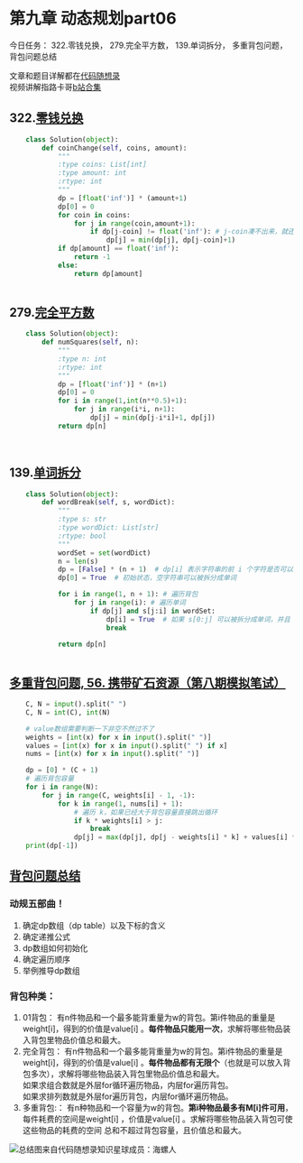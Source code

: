 # 第九章 动态规划part06

今日任务： 322.零钱兑换， 279.完全平方数， 139.单词拆分， 多重背包问题， 背包问题总结

文章和题目详解都在[代码随想录](https://programmercarl.com/)  
视频讲解指路卡哥[b站合集](https://space.bilibili.com/525438321/channel/collectiondetail?sid=180037)

## 322.[零钱兑换](https://leetcode.com/problems/coin-change/)
```python
    class Solution(object):
        def coinChange(self, coins, amount):
            """
            :type coins: List[int]
            :type amount: int
            :rtype: int
            """
            dp = [float('inf')] * (amount+1)
            dp[0] = 0
            for coin in coins:
                for j in range(coin,amount+1):
                    if dp[j-coin] != float('inf'): # j-coin凑不出来，就还是初始值inf，于是跳过
                        dp[j] = min(dp[j], dp[j-coin]+1)
            if dp[amount] == float('inf'):
                return -1
            else:
                return dp[amount]
            

```

## 279.[完全平方数](https://leetcode.com/problems/perfect-squares/)
```python
    class Solution(object):
        def numSquares(self, n):
            """
            :type n: int
            :rtype: int
            """
            dp = [float('inf')] * (n+1)
            dp[0] = 0
            for i in range(1,int(n**0.5)+1):
                for j in range(i*i, n+1):
                    dp[j] = min(dp[j-i*i]+1, dp[j])
            return dp[n]

            

```

## 139.[单词拆分](https://leetcode.com/problems/word-break/)
```python
    class Solution(object):
        def wordBreak(self, s, wordDict):
            """
            :type s: str
            :type wordDict: List[str]
            :rtype: bool
            """
            wordSet = set(wordDict)
            n = len(s)
            dp = [False] * (n + 1)  # dp[i] 表示字符串的前 i 个字符是否可以被拆分成单词
            dp[0] = True  # 初始状态，空字符串可以被拆分成单词

            for i in range(1, n + 1): # 遍历背包
                for j in range(i): # 遍历单词
                    if dp[j] and s[j:i] in wordSet:
                        dp[i] = True  # 如果 s[0:j] 可以被拆分成单词，并且 s[j:i] 在单词集合中存在，则 s[0:i] 可以被拆分成单词
                        break

            return dp[n]
                

```


## [多重背包问题, 56. 携带矿石资源（第八期模拟笔试）](https://kamacoder.com/problempage.php?pid=1066)
```python
    C, N = input().split(" ")
    C, N = int(C), int(N)

    # value数组需要判断一下非空不然过不了
    weights = [int(x) for x in input().split(" ")]
    values = [int(x) for x in input().split(" ") if x]
    nums = [int(x) for x in input().split(" ")]

    dp = [0] * (C + 1)
    # 遍历背包容量
    for i in range(N):
        for j in range(C, weights[i] - 1, -1):
            for k in range(1, nums[i] + 1):
                # 遍历 k，如果已经大于背包容量直接跳出循环
                if k * weights[i] > j:
                    break
                dp[j] = max(dp[j], dp[j - weights[i] * k] + values[i] * k) 
    print(dp[-1])

```


## [背包问题总结](https://programmercarl.com/%E8%83%8C%E5%8C%85%E6%80%BB%E7%BB%93%E7%AF%87.html)
### 动规五部曲！
1. 确定dp数组（dp table）以及下标的含义
2. 确定递推公式
3. dp数组如何初始化
4. 确定遍历顺序
5. 举例推导dp数组

### 背包种类：
1. 01背包： 有n件物品和一个最多能背重量为w的背包。第i件物品的重量是weight[i]，得到的价值是value[i] 。**每件物品只能用一次**，求解将哪些物品装入背包里物品价值总和最大。
2. 完全背包： 有n件物品和一个最多能背重量为w的背包。第i件物品的重量是weight[i]，得到的价值是value[i] 。**每件物品都有无限个**（也就是可以放入背包多次），求解将哪些物品装入背包里物品价值总和最大。    
如果求组合数就是外层for循环遍历物品，内层for遍历背包。  
如果求排列数就是外层for遍历背包，内层for循环遍历物品。
3. 多重背包:： 有n种物品和一个容量为w的背包。**第i种物品最多有M[i]件可用**，每件耗费的空间是weight[i] ，价值是value[i] 。求解将哪些物品装入背包可使这些物品的耗费的空间 总和不超过背包容量，且价值总和最大。



![总结图来自代码随想录知识星球成员：海螺人](https://code-thinking-1253855093.file.myqcloud.com/pics/%E8%83%8C%E5%8C%85%E9%97%AE%E9%A2%981.jpeg "总结")
